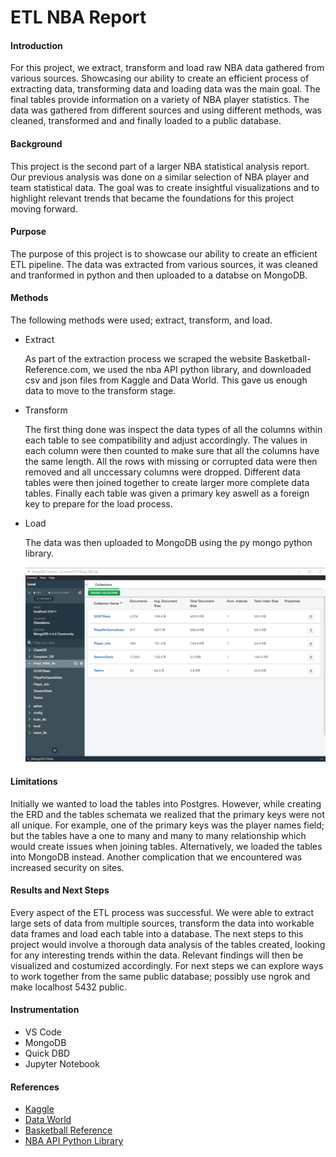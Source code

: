 # ETL NBA Report 

<h4> Introduction </h4>
<P> For this project, we extract, transform and load raw NBA data gathered from various sources. Showcasing our ability to create an efficient process of extracting data, transforming data and loading data was the main goal. The final tables provide information on a variety of NBA player statistics. The data was gathered from different sources and using different methods, was cleaned, transformed and and finally loaded to a public database.  </p>

<h4>Background</h4>
<p> This project is the second part of a larger NBA statistical analysis report. Our previous analysis was done on a similar selection of NBA player and team statistical data. The goal was to create insightful visualizations and to highlight relevant trends that became the foundations for this project moving forward. </p>

<h4>Purpose</h4>
<p>The purpose of this project is to showcase our ability to create an efficient ETL pipeline. The data was extracted from various sources, it was cleaned and tranformed in python and then uploaded to a databse on MongoDB. </p>

<h4>Methods</h4>
<p> The following methods were used; extract, transform, and load.

- Extract<p>As part of the extraction process we scraped the website Basketball-Reference.com, we used the nba API python library, and downloaded csv and json files from Kaggle and Data World. This gave us enough data to move to the transform stage.</p>

- Transform<p>The first thing done was inspect the data types of all the columns within each table to see compatibility and adjust accordingly. The values in each column were then counted to make sure that all the columns have the same length. All the rows with missing or corrupted data were then removed and all unccessary columns were dropped. Different data tables were then joined together to create larger more complete data tables. Finally each table was given a primary key aswell as a foreign key to prepare for the load process. </p>

- Load<p>The data was then uploaded to MongoDB using the py mongo python library.</p>
![mongodb](Load/loaded_db_colls.png)

<h4>Limitations</h4>
<p> Initially we wanted to load the tables into Postgres. However, while creating the ERD and the tables schemata we realized that the primary keys were not all unique. For example, one of the primary keys was the player names field; but the tables have a one to many and many to many relationship which would create issues when joining tables.  Alternatively, we loaded the tables into MongoDB instead. Another complication that we encountered was increased security on sites.

<h4>Results and Next Steps</h4>
<p>Every aspect of the ETL process was successful. We were able to extract large sets of data from multiple sources, transform the data into workable data frames and load each table into a database. The next steps to this project would involve a thorough data analysis of the tables created, looking for any interesting trends within the data. Relevant findings will then be visualized and costumized accordingly. For next steps we can explore ways to work together from the same public database; possibly use ngrok and make localhost 5432 public.</p>

<h4>Instrumentation</h4>
<ul>

<li>VS Code</li>
<li>MongoDB</li>
<li>Quick DBD</li>
<li>Jupyter Notebook</li>

</ul>

<h4>References</h4>
<ul>

<li> <a href="https://www.kaggle.com/">Kaggle</a></li>
<li> <a href="https://data.world/">Data World</a></li>
<li> <a href="https://www.basketball-reference.com/">Basketball Reference</a></li>
<li> <a href="https://pypi.org/project/nba-api/">NBA API Python Library</a></li>
</ul>


